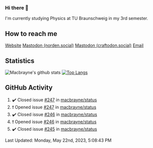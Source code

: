 ### Hi there 👋
I'm currently studying Physics at TU Braunschweig in my 3rd semester.

## How to reach me
[Website](https://florentin-schleuss.de)
<a rel="me" href="https://norden.social/@florentin">Mastodon (norden.social)</a>
<a rel="me" href="https://craftodon.social/@frodolon">Mastodon (craftodon.social)</a>
[Email](mailto:hello@macbrayne.de)

## Statistics
![Macbrayne's github stats](https://github-readme-stats.vercel.app/api?username=macbrayne&count_private=true&show_icons=true&hide_rank=true&custom_title=macbrayne's%20GitHub%20Stats)
[![Top Langs](https://github-readme-stats.vercel.app/api/top-langs/?username=macbrayne&exclude_repo=liftron&layout=compact)](https://github.com/anuraghazra/github-readme-stats)
## GitHub Activity

<!--RECENT_ACTIVITY:start-->
1. ✔️ Closed issue [#247](https://github.com/macbrayne/status/issues/247) in [macbrayne/status](https://github.com/macbrayne/status)
2. ❗️ Opened issue [#247](https://github.com/macbrayne/status/issues/247) in [macbrayne/status](https://github.com/macbrayne/status)
3. ✔️ Closed issue [#246](https://github.com/macbrayne/status/issues/246) in [macbrayne/status](https://github.com/macbrayne/status)
4. ❗️ Opened issue [#246](https://github.com/macbrayne/status/issues/246) in [macbrayne/status](https://github.com/macbrayne/status)
5. ✔️ Closed issue [#245](https://github.com/macbrayne/status/issues/245) in [macbrayne/status](https://github.com/macbrayne/status)
<!--RECENT_ACTIVITY:end-->

<!--RECENT_ACTIVITY:last_update-->
Last Updated: Monday, May 22nd, 2023, 5:08:43 PM
<!--RECENT_ACTIVITY:last_update_end-->


<!--
**macbrayne/macbrayne** is a ✨ _special_ ✨ repository because its `README.md` (this file) appears on your GitHub profile.

Here are some ideas to get you started:

- 🔭 I’m currently working on ...
- 🌱 I’m currently learning ...
- 👯 I’m looking to collaborate on ...
- 🤔 I’m looking for help with ...
- 💬 Ask me about ...
- 📫 How to reach me: ...
- 😄 Pronouns: ...
- ⚡ Fun fact: ...
-->
